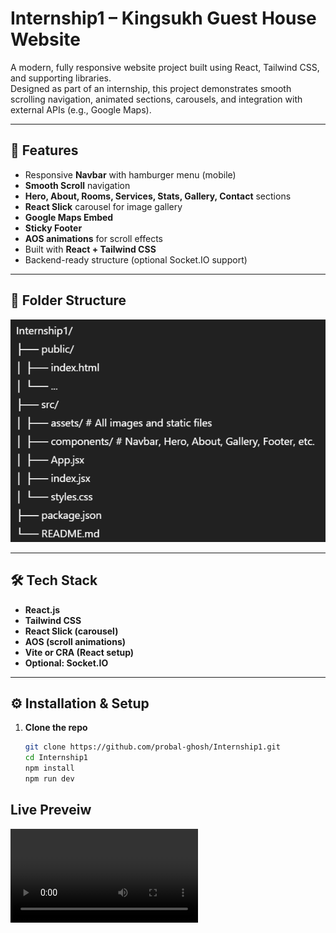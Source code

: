 # Internship1 – Kingsukh Guest House Website

A modern, fully responsive website project built using React, Tailwind CSS, and supporting libraries.  
Designed as part of an internship, this project demonstrates smooth scrolling navigation, animated sections, carousels, and integration with external APIs (e.g., Google Maps).

---

## 🚀 Features

- Responsive **Navbar** with hamburger menu (mobile)
- **Smooth Scroll** navigation
- **Hero, About, Rooms, Services, Stats, Gallery, Contact** sections
- **React Slick** carousel for image gallery
- **Google Maps Embed**
- **Sticky Footer**
- **AOS animations** for scroll effects
- Built with **React + Tailwind CSS**
- Backend-ready structure (optional Socket.IO support)

---

## 📂 Folder Structure

![alt text](image.png)


---

## 🛠️ Tech Stack

- **React.js**
- **Tailwind CSS**
- **React Slick (carousel)**
- **AOS (scroll animations)**
- **Vite or CRA (React setup)**
- **Optional: Socket.IO**

---

## ⚙️ Installation & Setup

1. **Clone the repo**
   ```bash
   git clone https://github.com/probal-ghosh/Internship1.git
   cd Internship1
   npm install
   npm run dev

## Live Preveiw

<video controls src="Screen Recording 2025-07-27 152702.mp4" title="Title"></video>